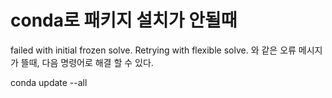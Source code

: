 # conda로 패키지 설치가 안될때
failed with initial frozen solve. Retrying with flexible solve. 와 같은 오류 메시지가 뜰때, 다음 명령어로 해결 할 수 있다.


conda update --all
 
 
